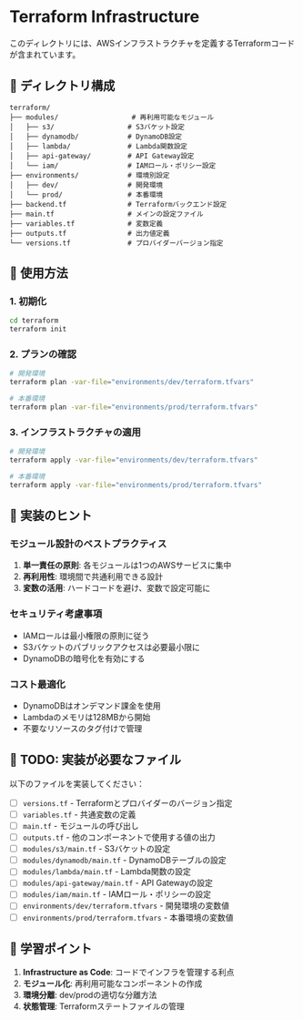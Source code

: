 # Terraform Infrastructure

このディレクトリには、AWSインフラストラクチャを定義するTerraformコードが含まれています。

## 📁 ディレクトリ構成

```
terraform/
├── modules/                  # 再利用可能なモジュール
│   ├── s3/                  # S3バケット設定
│   ├── dynamodb/            # DynamoDB設定
│   ├── lambda/              # Lambda関数設定
│   ├── api-gateway/         # API Gateway設定
│   └── iam/                 # IAMロール・ポリシー設定
├── environments/            # 環境別設定
│   ├── dev/                 # 開発環境
│   └── prod/                # 本番環境
├── backend.tf               # Terraformバックエンド設定
├── main.tf                  # メインの設定ファイル
├── variables.tf             # 変数定義
├── outputs.tf               # 出力値定義
└── versions.tf              # プロバイダーバージョン指定
```

## 🚀 使用方法

### 1. 初期化

```bash
cd terraform
terraform init
```

### 2. プランの確認

```bash
# 開発環境
terraform plan -var-file="environments/dev/terraform.tfvars"

# 本番環境  
terraform plan -var-file="environments/prod/terraform.tfvars"
```

### 3. インフラストラクチャの適用

```bash
# 開発環境
terraform apply -var-file="environments/dev/terraform.tfvars"

# 本番環境
terraform apply -var-file="environments/prod/terraform.tfvars"
```

## 🔧 実装のヒント

### モジュール設計のベストプラクティス

1. **単一責任の原則**: 各モジュールは1つのAWSサービスに集中
2. **再利用性**: 環境間で共通利用できる設計
3. **変数の活用**: ハードコードを避け、変数で設定可能に

### セキュリティ考慮事項

- IAMロールは最小権限の原則に従う
- S3バケットのパブリックアクセスは必要最小限に
- DynamoDBの暗号化を有効にする

### コスト最適化

- DynamoDBはオンデマンド課金を使用
- Lambdaのメモリは128MBから開始
- 不要なリソースのタグ付けで管理

## 📝 TODO: 実装が必要なファイル

以下のファイルを実装してください：

- [ ] `versions.tf` - Terraformとプロバイダーのバージョン指定
- [ ] `variables.tf` - 共通変数の定義
- [ ] `main.tf` - モジュールの呼び出し
- [ ] `outputs.tf` - 他のコンポーネントで使用する値の出力
- [ ] `modules/s3/main.tf` - S3バケットの設定
- [ ] `modules/dynamodb/main.tf` - DynamoDBテーブルの設定
- [ ] `modules/lambda/main.tf` - Lambda関数の設定
- [ ] `modules/api-gateway/main.tf` - API Gatewayの設定
- [ ] `modules/iam/main.tf` - IAMロール・ポリシーの設定
- [ ] `environments/dev/terraform.tfvars` - 開発環境の変数値
- [ ] `environments/prod/terraform.tfvars` - 本番環境の変数値

## 🎯 学習ポイント

1. **Infrastructure as Code**: コードでインフラを管理する利点
2. **モジュール化**: 再利用可能なコンポーネントの作成
3. **環境分離**: dev/prodの適切な分離方法
4. **状態管理**: Terraformステートファイルの管理